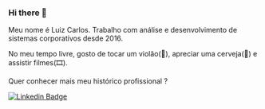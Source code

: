 ### Hi there 👋

Meu nome é Luiz Carlos. Trabalho com análise e desenvolvimento de sistemas corporativos desde 2016.

No meu tempo livre, gosto de tocar um violão(🎵), apreciar uma cerveja(🍺) e assistir filmes(🎞️).

Quer conhecer mais meu histórico profissional ?


[![Linkedin Badge](https://img.shields.io/badge/-LinkedIn-blue?style=flat-square&logo=Linkedin&logoColor=white&link=https://www.linkedin.com/in/luizcrrds)](https://www.linkedin.com/in/luizcrrds)
